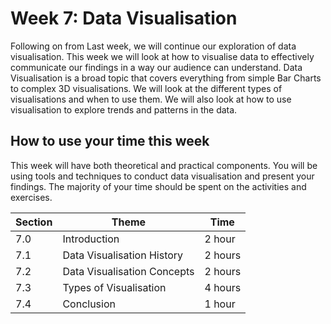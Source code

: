 # Week 7: Data Visualisation

Following on from Last week, we will continue our exploration of data
visualisation. This week we will look at how to visualise data to effectively
communicate our findings in a way our audience can understand. Data
Visualisation is a broad topic that covers everything from simple Bar Charts to
complex 3D visualisations. We will look at the different types of visualisations
and when to use them. We will also look at how to use visualisation to explore
trends and patterns in the data.

## How to use your time this week

This week will have both theoretical and practical components. You will be using
tools and techniques to conduct data visualisation and present your findings.
The majority of your time should be spent on the activities and exercises.

| Section | Theme                       | Time    |
| ------- | --------------------------- | ------- |
| 7.0     | Introduction                | 2 hour  |
| 7.1     | Data Visualisation History  | 2 hours |
| 7.2     | Data Visualisation Concepts    | 2 hours |
| 7.3     |  Types of Visualisation        | 4 hours |
| 7.4     | Conclusion                  | 1 hour  |
